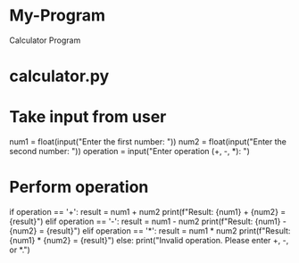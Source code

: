 # My-Program
Calculator Program
# calculator.py

# Take input from user
num1 = float(input("Enter the first number: "))
num2 = float(input("Enter the second number: "))
operation = input("Enter operation (+, -, *): ")

# Perform operation
if operation == '+':
    result = num1 + num2
    print(f"Result: {num1} + {num2} = {result}")
elif operation == '-':
    result = num1 - num2
    print(f"Result: {num1} - {num2} = {result}")
elif operation == '*':
    result = num1 * num2
    print(f"Result: {num1} * {num2} = {result}")
else:
    print("Invalid operation. Please enter +, -, or *.")
